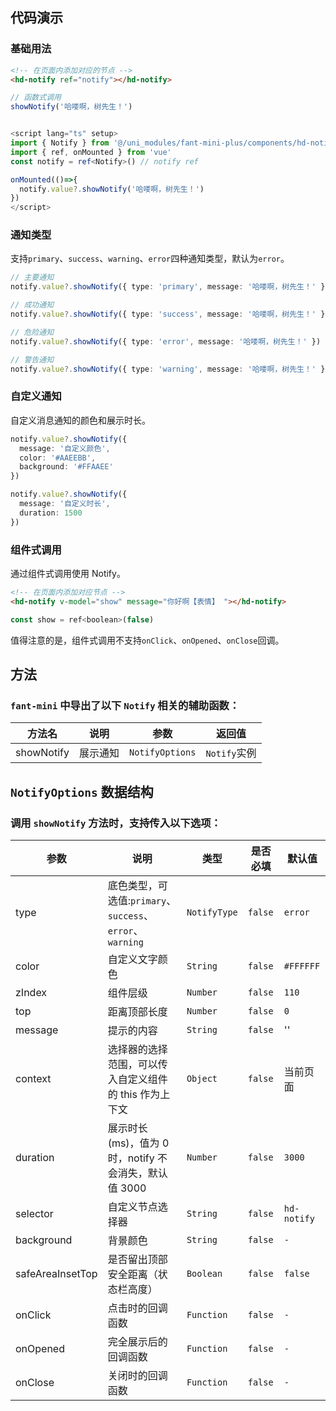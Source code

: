 ## 代码演示

### 基础用法

```html
<!-- 在页面内添加对应的节点 -->
<hd-notify ref="notify"></hd-notify>
```

```ts
// 函数式调用
showNotify('哈喽啊，树先生！')


<script lang="ts" setup>
import { Notify } from '@/uni_modules/fant-mini-plus/components/hd-notify/types'
import { ref, onMounted } from 'vue'
const notify = ref<Notify>() // notify ref

onMounted(()=>{
  notify.value?.showNotify('哈喽啊，树先生！')
})
</script>

```

### 通知类型

支持`primary`、`success`、`warning`、`error`四种通知类型，默认为`error`。

```ts
// 主要通知
notify.value?.showNotify({ type: 'primary', message: '哈喽啊，树先生！' })

// 成功通知
notify.value?.showNotify({ type: 'success', message: '哈喽啊，树先生！' })

// 危险通知
notify.value?.showNotify({ type: 'error', message: '哈喽啊，树先生！' })

// 警告通知
notify.value?.showNotify({ type: 'warning', message: '哈喽啊，树先生！' })
```

### 自定义通知

自定义消息通知的颜色和展示时长。

```ts
notify.value?.showNotify({
  message: '自定义颜色',
  color: '#AAEEBB',
  background: '#FFAAEE'
})

notify.value?.showNotify({
  message: '自定义时长',
  duration: 1500
})
```


### 组件式调用

通过组件式调用使用 Notify。

```html
<!-- 在页面内添加对应节点 -->
<hd-notify v-model="show" message="你好啊【表情】 "></hd-notify>
```

```js
const show = ref<boolean>(false)
```

值得注意的是，组件式调用不支持`onClick`、`onOpened`、`onClose`回调。

## 方法

### `fant-mini` 中导出了以下 `Notify` 相关的辅助函数：

| 方法名     | 说明     | 参数            | 返回值       |
| ---------- | -------- | --------------- | ------------ |
| showNotify | 展示通知 | `NotifyOptions` | `Notify`实例 |

## `NotifyOptions` 数据结构

### 调用 `showNotify` 方法时，支持传入以下选项：

| 参数             | 说明                                                       | 类型         | 是否必填 | 默认值      |
| ---------------- | ---------------------------------------------------------- | ------------ | -------- | ----------- |
| type             | 底色类型，可选值:`primary`、 `success`、`error`、`warning` | `NotifyType` | `false`  | `error`     |
| color            | 自定义文字颜色                                             | `String`     | `false`  | `#FFFFFF`   |
| zIndex           | 组件层级                                                   | `Number`     | `false`  | `110`       |
| top              | 距离顶部长度                                               | `Number`     | `false`  | `0`         |
| message          | 提示的内容                                                 | `String`     | `false`  | ''          |
| context          | 选择器的选择范围，可以传入自定义组件的 this 作为上下文     | `Object`     | `false`  | 当前页面    |
| duration         | 展示时长(ms)，值为 0 时，notify 不会消失，默认值 3000      | `Number`     | `false`  | `3000`      |
| selector         | 自定义节点选择器                                           | `String`     | `false`  | `hd-notify` |
| background       | 背景颜色                                                   | `String`     | `false`  | `-`         |
| safeAreaInsetTop | 是否留出顶部安全距离（状态栏高度）                         | `Boolean`    | `false`  | `false`     |
| onClick          | 点击时的回调函数                                           | `Function`   | `false`  | `-`         |
| onOpened         | 完全展示后的回调函数                                       | `Function`   | `false`  | `-`         |
| onClose          | 关闭时的回调函数                                           | `Function`   | `false`  | `-`         |
